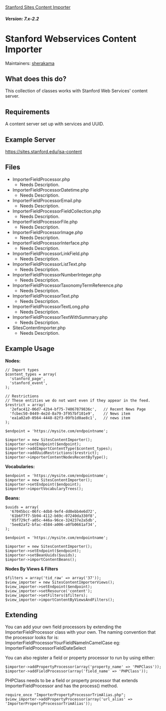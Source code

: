 [Stanford Sites Content Importer](https://github.com/SU-SWS/stanford_sites_content_importer)
##### Version: 7.x-2.2

# Stanford Webservices Content Importer
Maintainers: [sherakama](https://github.com/sherakama)

## What does this do?

This collection of classes works with Stanford Web Services' content server.

## Requirements

A content server set up with services and UUID.

## Example Server

https://sites.stanford.edu/jsa-content

## Files

* ImporterFieldProcessor.php
	* Needs Description.
* ImporterFieldProcessorDatetime.php
	* Needs Description.
* ImporterFieldProcessorEmail.php
	* Needs Description.
* ImporterFieldProcessorFieldCollection.php
	* Needs Description.
* ImporterFieldProcessorFile.php
	* Needs Description.
* ImporterFieldProcessorImage.php
	* Needs Description.
* ImporterFieldProcessorInterface.php
	* Needs Description.
* ImporterFieldProcessorLinkField.php
	* Needs Description.
* ImporterFieldProcessorListText.php
	* Needs Description.
* ImporterFieldProcessorNumberInteger.php
	* Needs Description.
* ImporterFieldProcessorTaxonomyTermReference.php
	* Needs Description.
* ImporterFieldProcessorText.php
	* Needs Description.
* ImporterFieldProcessorTextLong.php
	* Needs Description.
* ImporterFieldProcessorTextWithSummary.php
	* Needs Description.
* SitesContentImporter.php
	* Needs Description.


## Example Usage

**Nodes:**

    // Import types
    $content_types = array(
      'stanford_page',
      'stanford_event',
    );

    // Restrictions
    // These entities we do not want even if they appear in the feed.
    $restrict = array(
      '2efac412-06d7-42b4-bf75-74067879836c',   // Recent News Page
      'fcbec50-0449-4e2d-8a79-3f957bf101e9',    // News item
      'ea1a02a9-0564-4448-82f3-09fb1d0ae8c1',   // news item
    );

    $endpoint = 'https://mysite.com/endpointname';

    $importer = new SitesContentImporter();
    $importer->setEndpoint($endpoint);
    $importer->addImportContentType($content_types);
    $importer->addUuidRestrictions($restrict);
    $importer->importerContentNodesRecentByType();

**Vocabularies:**

    $endpoint = 'https://mysite.com/endpointname';
    $importer = new SitesContentImporter();
    $importer->setEndpoint($endpoint);
    $importer->importVocabularyTrees();

**Beans:**

    $uuids = array(
      '67045bcc-06fc-4db8-9ef4-dd0ebb4e6d72',
      '61b6f7f7-5b94-4112-b69c-07240da330f8',
      '05f729cf-a05c-446a-96ce-324237e2a5db',
      '5ee82af2-bfac-4584-a006-a0fb0661af34',
    );

    $endpoint = 'https://mysite.com/endpointname';

    $importer = new SitesContentImporter();
    $importer->setEndpoint($endpoint);
    $importer->setBeanUuids($uuids);
    $importer->importContentBeans();

**Nodes By Views & Filters**

    $filters = array('tid_raw' => array('37'));
    $view_importer = new SitesContentImporterViews();
    $view_importer->setEndpoint($endpoint);
    $view_importer->setResource('content');
    $view_importer->setFilters($filters);
    $view_importer->importContentByViewsAndFilters();


## Extending

You can add your own field processors by extending the ImporterFieldProcessor
class with your own. The naming convention that the processor looks for is:
ImporterFieldProcessorYourFieldNameInCamelCase
eg:
ImporterFieldProcessorFieldDateSelect


You can also register a field or property processor to run by using either:

    $importer->addPropertyProcessor(array('property_name' => 'PHPClass'));
    $importer->addFieldProcessor(array('field_name' => 'PHPClass'));

PHPClass needs to be a field or property processor that extends ImporterFieldProcessor and has the process() method.

    require_once "ImporterPropertyProcessorTrimAlias.php";
    $view_importer->addPropertyProcessor(array('url_alias' => 'ImporterPropertyProcessorTrimAlias'));
